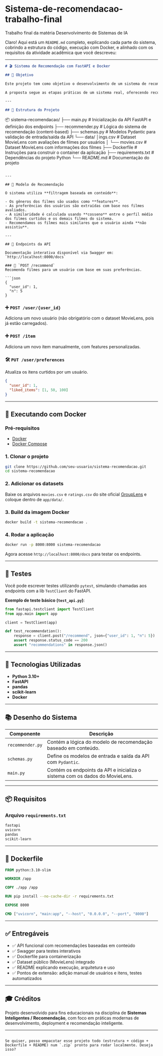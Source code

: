 # Sistema-de-recomendacao-trabalho-final
Trabalho final da matéria Desenvolvimento de Sistemas de IA

Claro! Aqui está um `README.md` completo, explicando cada parte do sistema, cobrindo a estrutura do código, execução com Docker, e alinhado com os requisitos da atividade acadêmica que você descreveu:

---

```markdown
# 🎬 Sistema de Recomendação com FastAPI e Docker

## 📌 Objetivo

Este projeto tem como objetivo o desenvolvimento de um sistema de recomendação de filmes utilizando o dataset **MovieLens**, com uma API construída em **FastAPI** e containerizada com **Docker**.

A proposta segue as etapas práticas de um sistema real, oferecendo recomendações com base nas preferências de usuários.

---

## 📁 Estrutura do Projeto

```

📦 sistema-recomendacao/
├── main.py               # Inicialização da API FastAPI e definição dos endpoints
├── recommender.py        # Lógica do sistema de recomendação (content-based)
├── schemas.py            # Modelos Pydantic para validação de entrada/saída da API
└── data/
│ings.csv       # Dataset MovieLens com avaliações de filmes por usuários
│   └── movies.csv        # Dataset MovieLens com informações dos filmes
├── Dockerfile                # Instruções para construir o container da aplicação
├── requirements.txt          # Dependências do projeto Python
└── README.md                 # Documentação do projeto

````

---

## 🧠 Modelo de Recomendação

O sistema utiliza **filtragem baseada em conteúdo**:

- Os gêneros dos filmes são usados como **features**.
- As preferências dos usuários são extraídas com base nos filmes avaliados.
- A similaridade é calculada usando **cosseno** entre o perfil médio dos filmes curtidos e os demais filmes do sistema.
- Recomendamos os filmes mais similares que o usuário ainda **não assistiu**.

---

## 🚀 Endpoints da API

Documentação interativa disponível via Swagger em: `http://localhost:8000/docs`

### 📩 `POST /recommend`
Recomenda filmes para um usuário com base em suas preferências.

```json
{
  "user_id": 1,
  "n": 5
}
````

### ➕ `POST /user/{user_id}`

Adiciona um novo usuário (não obrigatório com o dataset MovieLens, pois já estão carregados).

### ➕ `POST /item`

Adiciona um novo item manualmente, com features personalizadas.

### 🛠️ `PUT /user/preferences`

Atualiza os itens curtidos por um usuário.

```json
{
  "user_id": 1,
  "liked_items": [1, 50, 100]
}
```

---

## 🐳 Executando com Docker

### Pré-requisitos

* [Docker](https://www.docker.com/)
* [Docker Compose](https://docs.docker.com/compose/)

### 1. Clonar o projeto

```bash
git clone https://github.com/seu-usuario/sistema-recomendacao.git
cd sistema-recomendacao
```

### 2. Adicionar os datasets

Baixe os arquivos `movies.csv` e `ratings.csv` do site oficial [GroupLens](https://grouplens.org/datasets/movielens/) e coloque dentro de `app/data/`.

### 3. Build da imagem Docker

```bash
docker build -t sistema-recomendacao .
```

### 4. Rodar a aplicação

```bash
docker run -p 8000:8000 sistema-recomendacao
```

Agora acesse `http://localhost:8000/docs` para testar os endpoints.

---

## 🧪 Testes

Você pode escrever testes utilizando `pytest`, simulando chamadas aos endpoints com a lib `TestClient` do FastAPI.

**Exemplo de teste básico (`test_api.py`)**:

```python
from fastapi.testclient import TestClient
from app.main import app

client = TestClient(app)

def test_recommendation():
    response = client.post("/recommend", json={"user_id": 1, "n": 5})
    assert response.status_code == 200
    assert "recommendations" in response.json()
```

---

## 📄 Tecnologias Utilizadas

* **Python 3.10+**
* **FastAPI**
* **pandas**
* **scikit-learn**
* **Docker**

---

## 📚 Desenho do Sistema

| Componente       | Descrição                                                                    |
| ---------------- | ---------------------------------------------------------------------------- |
| `recommender.py` | Contém a lógica do modelo de recomendação baseado em conteúdo.               |
| `schemas.py`     | Define os modelos de entrada e saída da API com `Pydantic`.                  |
| `main.py`        | Contém os endpoints da API e inicializa o sistema com os dados do MovieLens. |

---

## 📦 Requisitos

### Arquivo `requirements.txt`

```txt
fastapi
uvicorn
pandas
scikit-learn
```

---

## 📄 Dockerfile

```dockerfile
FROM python:3.10-slim

WORKDIR /app

COPY ./app /app

RUN pip install --no-cache-dir -r requirements.txt

EXPOSE 8000

CMD ["uvicorn", "main:app", "--host", "0.0.0.0", "--port", "8000"]
```

---

## ✅ Entregáveis

* ✅ API funcional com recomendações baseadas em conteúdo
* ✅ Swagger para testes interativos
* ✅ Dockerfile para containerização
* ✅ Dataset público (MovieLens) integrado
* ✅ README explicando execução, arquitetura e uso
* ✅ Pontos de extensão: adição manual de usuários e itens, testes automatizados

---

## 🎓 Créditos

Projeto desenvolvido para fins educacionais na disciplina de **Sistemas Inteligentes / Recomendação**, com foco em práticas modernas de desenvolvimento, deployment e recomendação inteligente.

---

```

Se quiser, posso empacotar esse projeto todo (estrutura + código + Dockerfile + README) num `.zip` pronto para rodar localmente. Deseja isso?
```
